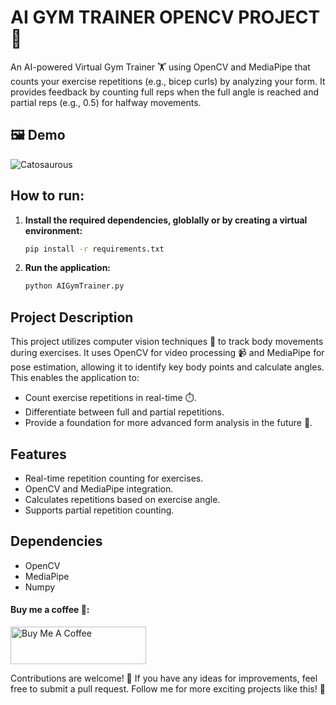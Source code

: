 # AI GYM TRAINER OPENCV PROJECT 💪

An AI-powered Virtual Gym Trainer 🏋️ using OpenCV and MediaPipe that counts your exercise repetitions (e.g., bicep curls) by analyzing your form. It provides feedback by counting full reps when the full angle is reached and partial reps (e.g., 0.5) for halfway movements.

## 🖼 Demo

![Catosaurous](https://media.giphy.com/media/DvO3mZorxl6Te/giphy.gif?cid=ecf05e478m3s8n98k836i9zbb8jjqmu81ahzktrro11h1uef&ep=v1_gifs_related&rid=giphy.gif&ct=g)

## How to run:

1.  **Install the required dependencies, globlally or by creating a virtual environment:**

    ```bash
    pip install -r requirements.txt
    ```

2.  **Run the application:**

    ```bash
    python AIGymTrainer.py
    ```

## Project Description

This project utilizes computer vision techniques 👀 to track body movements during exercises. It uses OpenCV for video processing 📹 and MediaPipe for pose estimation, allowing it to identify key body points and calculate angles. This enables the application to:

- Count exercise repetitions in real-time ⏱️.
- Differentiate between full and partial repetitions.
- Provide a foundation for more advanced form analysis in the future 🚀.

## Features

- Real-time repetition counting for exercises.
- OpenCV and MediaPipe integration.
- Calculates repetitions based on exercise angle.
- Supports partial repetition counting.

## Dependencies

- OpenCV
- MediaPipe
- Numpy

#### Buy me a coffee 🥹:

<a href="https://www.buymeacoffee.com/kunalmehra" target="_blank">
<img src="https://cdn.buymeacoffee.com/buttons/v2/default-yellow.png" alt="Buy Me A Coffee" style="height: 60px !important;width: 217px !important;" >
</a>

Contributions are welcome! 🙏 If you have any ideas for improvements, feel free to submit a pull request.
Follow me for more exciting projects like this! 🤩
